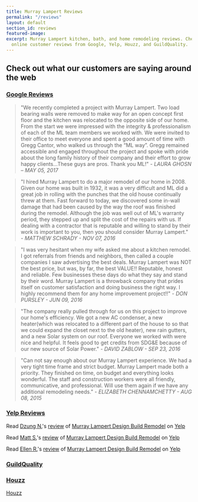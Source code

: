 ```yaml
---
title: Murray Lampert Reviews
permalink: "/reviews"
layout: default
section_id: reviews
featured-image: 
excerpt: Murray Lampert kitchen, bath, and home remodeling reviews. Check out our
  online customer reviews from Google, Yelp, Houzz, and GuildQuality.
---
```


## Check out what our customers are saying around the web

### [Google Reviews](https://www.google.com/search?q=murray+lamperty+san+diego&oq=murray+lamperty+san+diego&aqs=chrome..69i57j0.2246j0j1&sourceid=chrome&ie=UTF-8#lrd=0x80d955a57abf532f:0x409268b5dbfcff56,1,)
> "We recently completed a project with Murray Lampert. Two load bearing walls were removed to make way for an open concept first floor and the kitchen was relocated to the opposite side of our home. From the start we were impressed with the integrity & professionalism of each of the ML team members we worked with. We were invited to their office to meet everyone and spent a good amount of time with Gregg Cantor, who walked us through the “ML way”. Gregg remained accessible and engaged throughout the project and spoke with pride about the long family history of their company and their effort to grow happy clients...These guys are pros. Thank you ML!" - _LAURA GHOSN – MAY 05, 2017_

> "I hired Murray Lampert to do a major remodel of our home in 2008. Given our home was built in 1932, it was a very difficult and ML did a great job in rolling with the punches that the old house continually threw at them. Fast forward to today, we discovered some in-wall damage that had been caused by the way the roof was finished during the remodel. Although the job was well out of ML's warranty period, they stepped up and split the cost of the repairs with us. If dealing with a contractor that is reputable and willing to stand by their work is important to you, then you should consider Murray Lampert." - _MATTHEW SCHRADY - NOV 07, 2016_

> "I was very hesitant when my wife asked me about a kitchen remodel. I got referrals from friends and neighbors, then called a couple companies I saw advertising the best deals. Murray Lampert was NOT the best price, but was, by far, the best VALUE!! Reputable, honest and reliable. Few businesses these days do what they say and stand by their word. Murray Lampert is a throwback company that prides itself on customer satisfaction and doing business the right way. I highly recommend them for any home improvement project!!" - _DON PURSLEY - JUN 09, 2016_

> "The company really pulled through for us on this project to improve our home's efficiency. We got a new AC condenser, a new heater(which was relocated to a different part of the house to so that we could expand the closet next to the old heater), new rain gutters, and a new Solar system on our roof. Everyone we worked with were nice and helpful. It feels good to get credits from SDG&E because of our new source of Solar Power." - _DAVID ZABLOW - SEP 23, 2016_

> "Can not say enough about our Murray Lampert experience. We had a very tight time frame and strict budget. Murray Lampert made both a priority. They finished on time, on budget and everything looks wonderful. The staff and construction workers were all friendly, communicative, and professional. Will use them again if we have any additional remodeling needs." - _ELIZABETH CHENNAMCHETTY - AUG 08, 2015_

### [Yelp Reviews](https://www.yelp.com/biz/murray-lampert-design-build-remodel-san-diego)
<span class="yelp-review" data-review-id="EN-2BdPc6Qg1aNQ7kLmH-Q" data-hostname="www.yelp.com">Read <a href="https://www.yelp.com/user_details?userid=GVGe-k8kb8Nx-SSWfdU1cQ" rel="nofollow noopener">Dzung N.</a>'s <a href="https://www.yelp.com/biz/murray-lampert-design-build-remodel-san-diego?hrid=EN-2BdPc6Qg1aNQ7kLmH-Q" rel="nofollow noopener">review</a> of <a href="https://www.yelp.com/biz/oeIsDIcIiqbk94lIFs7SUA" rel="nofollow noopener">Murray Lampert Design Build Remodel</a> on <a href="https://www.yelp.com" rel="nofollow noopener">Yelp</a><script async="async" src="https://www.yelp.com/embed/widgets.js" type="text/javascript"></script></span>

<span class="yelp-review" data-review-id="Sz6q-3E1vU878UDFoALEIQ" data-hostname="www.yelp.com">Read <a href="https://www.yelp.com/user_details?userid=7TI6uuAbtARrromluedQiQ" rel="nofollow noopener">Matt S.</a>'s <a href="https://www.yelp.com/biz/murray-lampert-design-build-remodel-san-diego?hrid=Sz6q-3E1vU878UDFoALEIQ" rel="nofollow noopener">review</a> of <a href="https://www.yelp.com/biz/oeIsDIcIiqbk94lIFs7SUA" rel="nofollow noopener">Murray Lampert Design Build Remodel</a> on <a href="https://www.yelp.com" rel="nofollow noopener">Yelp</a><script async="async" src="https://www.yelp.com/embed/widgets.js" type="text/javascript"></script></span>

<span class="yelp-review" data-review-id="h-NgzXwHPkoeBjgFD5LLgw" data-hostname="www.yelp.com">Read <a href="https://www.yelp.com/user_details?userid=x5wu1VqqoDCEmY0UiJoGlw" rel="nofollow noopener">Ellen R.</a>'s <a href="https://www.yelp.com/biz/murray-lampert-design-build-remodel-san-diego?hrid=h-NgzXwHPkoeBjgFD5LLgw" rel="nofollow noopener">review</a> of <a href="https://www.yelp.com/biz/oeIsDIcIiqbk94lIFs7SUA" rel="nofollow noopener">Murray Lampert Design Build Remodel</a> on <a href="https://www.yelp.com" rel="nofollow noopener">Yelp</a><script async="async" src="https://www.yelp.com/embed/widgets.js" type="text/javascript"></script></span>

### [GuildQuality](#)
<div id="gq-reviews-widgetv1"></div> <script type="text/javascript"> if(document.createStyleSheet) { document.createStyleSheet("https://fonts.googleapis.com/css?family=Source+Sans+Pro:300,400,600,700"); } else { var GQstylesheet = "@import url('https://fonts.googleapis.com/css?family=Source+Sans+Pro:300,400,600,700');"; var createCss =document.createElement('link'); createCss.rel='stylesheet'; createCss.href='data:text/css,'+escape(GQstylesheet); if (document.getElementsByTagName("head")[0]) { document.getElementsByTagName("head")[0].appendChild(createCss); } else { document.write('<link rel="stylesheet" href="data:text/css,' + escape(GQStyleSheet) + '"/>'); } } /*handle pseudo selectors*/ var css = '.gq-reviewcontent-blockquote:before{content: \'\\201C\';font-size: 48px;line-height: 42px;position: absolute;left: 0;color: #b9c4d7;}', head = document.head || document.getElementsByTagName('head')[0], style = document.createElement('style'); /*set css for blockquote:before*/ style.type = 'text/css'; if (style.styleSheet){ style.styleSheet.cssText = css; } else { style.appendChild(document.createTextNode(css)); } head.appendChild(style); /*end pseudo selector code*/ function embedGQwidget(html){ document.getElementById('gq-reviews-widgetv1').innerHTML = html; } </script><script type='text/javascript' src='https://www.guildquality.com/embed/5401$4dcbcfb5d/3/all/?callback=embedGQwidget' async></script>

### [Houzz](https://www.houzz.com/browseReviews/gcantor/murray-lampert-design-build-remodel)
<a class="houzz-review-widget" data-pro="gcantor" data-hzid="11485" data-locale="en-US" href="https://www.houzz.com">Houzz</a><script>(function(d,s,id){if(!d.getElementById(id)){var js=d.createElement(s);js.id=id;js.async=true;js.src="//platform.houzz.com/js/widgets.js?"+(new Date().getTime());var ss=d.getElementsByTagName(s)[0];ss.parentNode.insertBefore(js,ss);}})(document,"script","houzzwidget-js");</script>
